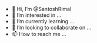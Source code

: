 - 👋 Hi, I’m @SantoshRimal
- 👀 I’m interested in ...
- 🌱 I’m currently learning ...
- 💞️ I’m looking to collaborate on ...
- 📫 How to reach me ...

<!---
SantoshRimal/SantoshRimal is a ✨ special ✨ repository because its `README.md` (this file) appears on your GitHub profile.
You can click the Preview link to take a look at your changes.
--->
